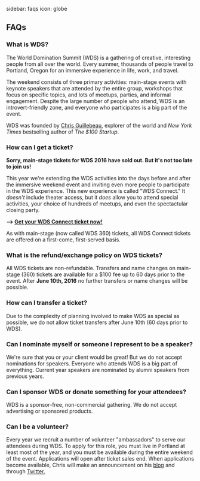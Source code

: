 sidebar: faqs
icon: globe

## FAQs

<a name="what-is-wds"></a>

### What is WDS?

The World Domination Summit (WDS) is a gathering of creative, interesting people from all over the world. Every summer, thousands of people travel to Portland, Oregon for an immersive experience in life, work, and travel.

The weekend consists of three primary activities: main-stage events with keynote speakers that are attended by the entire group, workshops that focus on specific topics, and lots of meetups, parties, and informal engagement. Despite the large number of people who attend, WDS is an introvert-friendly zone, and everyone who participates is a big part of the event.

WDS was founded by <a href="http://chrisguillebeau.com" target="blank"> Chris Guillebeau</a>, explorer of the world and *New York Times* bestselling author of *The $100 Startup*.

<div class="line-canvas"></div>

<a name="getting-tickets"></a>

### How can I get a ticket?

<b>Sorry, main-stage tickets for WDS 2016 have sold out. But it's not too late to join us!</b> 

This year we're extending the WDS activities into the days before and after the immersive weekend event and inviting even more people to participate in the WDS experience. This new experience is called "WDS Connect." It <em>doesn't</em> include theater access, but it <em>does</em> allow you to attend special activities, your choice of hundreds of meetups, and even the spectactular closing party. 

<strong>--> <a href="/connect">Get your WDS Connect ticket now!</a></strong>

As with main-stage (now called WDS 360) tickets, all WDS Connect tickets are offered on a first-come, first-served basis. 

<!--Tickets for WDS are only offered two times a year, and they go quickly. There is no fast-track or secret process to get a ticket; they are all offered on a first-come, first-served basis. The best way to be informed of opportunities to register for next year is to join the 2016 <a href="http://worlddominationsummit.com/register">waiting list.</a> 

Please note: Once tickets are gone, they're gone. We do not hold any tickets back for higher-priced sales later, nor do we sell tickets at the door.
-->

<div class="line-canvas"></div>

<a name="refunds-exchanges"></a>

### What is the refund/exchange policy on WDS tickets?

All WDS tickets are non-refundable. Transfers and name changes on main-stage (360) tickets are available for a $100 fee up to 60 days prior to the event. After **June 10th, 2016** no further transfers or name changes will be possible.

<div class="line-canvas"></div>

<a name="ticket-transfers"></a>

### How can I transfer a ticket?

Due to the complexity of planning involved to make WDS as special as possible, we do not allow ticket transfers after June 10th (60 days prior to WDS).
<!--Contact our Concierge team at <b><font color="orange">concierge@wds.fm</font></b> and they will provide you with your special, unique link to go through the transfer process (note: if you have more than 1 ticket to transfer, you will need a unique link for each ticket).

If you are a registered attendee log into your WDS account and then look for the "Transfer" link that appears on the bottom of the WDS website when you are logged in. 

<b>The information needed of the new person you'd like to transfer your WDS ticket to:</b><ul>
  <li>First and last name</li>
 <li>Email address</li>
 <li>Mailing address</li>
 </ul>
 Once you've entered the necessary information, you'll be asked to pay the transfer fee to complete the process.-->

<div class="line-canvas"></div>

<a name="speaker-nominations"></a>

### Can I nominate myself or someone I represent to be a speaker?

We're sure that you or your client would be great! But we do not accept nominations for speakers. Everyone who attends WDS is a big part of everything. Current year speakers are nominated by alumni speakers from previous years. 

<div class="line-canvas"></div>

<a name="sponshorship"></a>

### Can I sponsor WDS or donate something for your attendees?

WDS is a sponsor-free, non-commercial gathering. We do not accept advertising or sponsored products.

<div class="line-canvas"></div>

<a name="volunteering"></a>

### Can I be a volunteer?

Every year we recruit a number of volunteer "ambassadors" to serve our attendees during WDS. To apply for this role, you must live in Portland at least most of the year, and you must be available during the entire weekend of the event. Applications will open after ticket sales end. When applications become available, Chris will make an announcement on his <a href="http://chrisguillebeau.com/">blog</a> and through <a href="https://twitter.com/chrisguillebeau">Twitter.</a>

<div class="line-canvas"></div>
